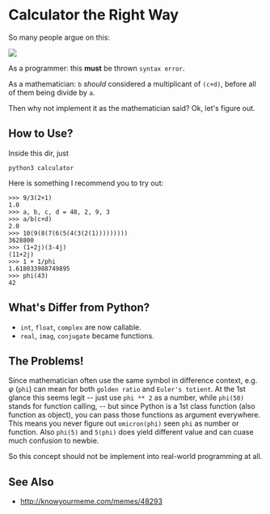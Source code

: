 Calculator the Right Way
========================

So many people argue on this:

![](http://i1.kym-cdn.com/photos/images/original/000/206/784/6de.jpg)

As a programmer: this **must** be thrown `syntax error`.

As a mathematician: `b` *should* considered a multiplicant of `(c+d)`,
    before all of them being divide by `a`.

Then why not implement it as the mathematician said? Ok, let's figure out.

How to Use?
-----------

Inside this dir, just

    python3 calculator

Here is something I recommend you to try out:

    >>> 9/3(2+1)
    1.0
    >>> a, b, c, d = 48, 2, 9, 3
    >>> a/b(c+d)
    2.0
    >>> 10(9(8(7(6(5(4(3(2(1)))))))))
    3628800
    >>> (1+2j)(3-4j)
    (11+2j)
    >>> 1 + 1/phi
    1.618033988749895
    >>> phi(43)
    42

What's Differ from Python?
--------------------------

- `int`, `float`, `complex` are now callable.
- `real`, `imag`, `conjugate` became functions.

The Problems!
-------------

Since mathematician often use the same symbol in difference context,
    e.g. *φ* (`phi`) can mean for both `golden ratio` and `Euler's totient`.
    At the 1st glance this seems legit -- just use `phi ** 2` as a number,
    while `phi(50)` stands for function calling, -- but since Python is a
    1st class function (also function as object), you can pass those functions
    as argument everywhere. This means you never figure out `omicron(phi)`
    seen `phi` as number or function. Also `phi(5)` and `5(phi)` does yield
    different value and can cuase much confusion to newbie.

So this concept should not be implement into real-world programming at all.

See Also
--------

- <http://knowyourmeme.com/memes/48293>

